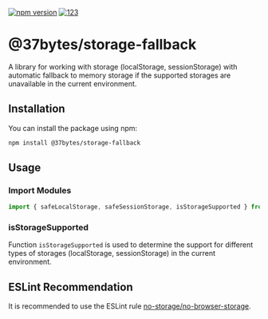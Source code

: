 [![npm version](https://badge.fury.io/js/@37bytes%2Fstorage-fallback.svg)](https://badge.fury.io/js/@37bytes%2Fstorage-fallback) [![123](https://badgen.net/bundlephobia/minzip/@37bytes/storage-fallback)](https://bundlephobia.com/package/@37bytes/storage-fallback)

# @37bytes/storage-fallback
A library for working with storage (localStorage, sessionStorage) with automatic fallback to memory storage if the supported storages are unavailable in the current environment.

## Installation
You can install the package using npm:
```bash
npm install @37bytes/storage-fallback
```

## Usage

### Import Modules

```javascript
import { safeLocalStorage, safeSessionStorage, isStorageSupported } from '@37bytes/storage-fallback';
```

### isStorageSupported

Function `isStorageSupported` is used to determine the support for different types of storages (localStorage, sessionStorage) in the current environment.

## ESLint Recommendation

It is recommended to use the ESLint rule [no-storage/no-browser-storage](https://github.com/sahil290791/eslint-plugin-no-storage).
